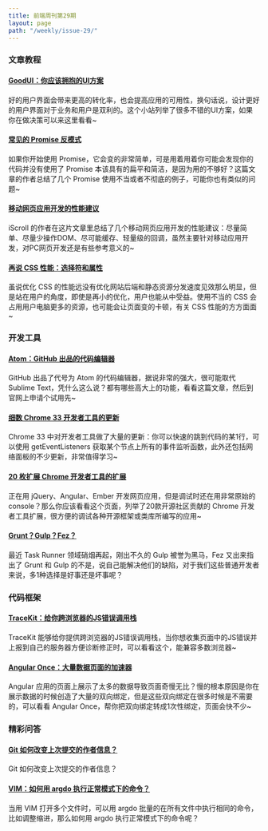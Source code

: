 ```yaml
---
title: 前端周刊第29期
layout: page
path: "/weekly/issue-29/"
---
```


### 文章教程

#### [GoodUI：你应该拥抱的UI方案](http://goodui.org/)

好的用户界面会带来更高的转化率，也会提高应用的可用性，换句话说，设计更好的用户界面对于业务和用户是双利的。这个小站列举了很多不错的UI方案，如果你在做决策可以来这里看看~

#### [常见的 Promise 反模式](http://taoofcode.net/promise-anti-patterns/)

如果你开始使用 Promise，它会变的非常简单，可是用着用着你可能会发现你的代码并没有使用了 Promise 本该具有的扁平和简洁，是因为用的不够好？这篇文章的作者总结了几个 Promise 使用不当或者不彻底的例子，可能你也有类似的问题~

#### [移动网页应用开发的性能建议](http://cubiq.org/performance-tricks-for-mobile-web-development)

iScroll 的作者在这片文章里总结了几个移动网页应用开发的性能建议：尽量简单、尽量少操作DOM、尽可能缓存、轻量级的回调，虽然主要针对移动应用开发，对PC网页开发还是有些参考意义的~

#### [再说 CSS 性能：选择符和属性](http://benfrain.com/css-performance-revisited-selectors-bloat-expensive-styles/)

虽说优化 CSS 的性能远没有优化网站后端和静态资源分发速度见效那么明显，但是站在用户的角度，即使是再小的优化，用户也能从中受益。使用不当的 CSS 会占用用户电脑更多的资源，也可能会让页面变的卡顿，有关 CSS 性能的方方面面~

### 开发工具

#### [Atom：GitHub 出品的代码编辑器](http://code.tutsplus.com/tutorials/check-out-atom-githubs-new-development-editor--net-37030?utm_source=feedburner&utm_medium=feed&utm_campaign=Feed%3A+nettuts+%28Tuts%2B+Web+Development%29)

GitHub 出品了代号为 Atom 的代码编辑器，据说非常的强大，很可能取代 Sublime Text，凭什么这么说？都有哪些高大上的功能，看看这篇文章，然后到官网上申请个试用先~

#### [细数 Chrome 33 开发者工具的更新](http://www.html5rocks.com/en/tutorials/developertools/chrome-33/)

Chrome 33 中对开发者工具做了大量的更新：你可以快速的跳到代码的某1行，可以使用 getEventListeners 获取某个节点上所有的事件监听函数，此外还包括网络面板的不少更新，非常值得学习~

#### [20 枚扩展 Chrome 开发者工具的扩展](https://developers.google.com/chrome-developer-tools/docs/extensions-gallery?utm_content=buffer04a01&utm_medium=social&utm_source=twitter.com&utm_campaign=buffer)

正在用 jQuery、Angular、Ember 开发网页应用，但是调试时还在用非常原始的 console？那么你应该看看这个页面，列举了20款开源社区贡献的 Chrome 开发者工具扩展，很方便的调试各种开源框架或类库所编写的应用~

#### [Grunt？Gulp？Fez？](http://flippinawesome.org/2014/02/24/using-grunt-consider-fez/)

最近 Task Runner 领域硝烟再起，刚出不久的 Gulp 被誉为黑马，Fez 又出来指出了 Grunt 和 Gulp 的不是，说自己能解决他们的缺陷，对于我们这些普通开发者来说，多1种选择是好事还是坏事呢？

### 代码框架

#### [TraceKit：给你跨浏览器的JS错误调用栈](https://github.com/occ/TraceKit)

TraceKit 能够给你提供跨浏览器的JS错误调用栈，当你想收集页面中的JS错误并上报到自己的服务器方便诊断修正时，可以看看这个，能兼容多数浏览器~

#### [Angular Once：大量数据页面的加速器](https://github.com/tadeuszwojcik/angular-once)

Angular 应用的页面上展示了太多的数据导致页面奇慢无比？慢的根本原因是你在展示数据的时候创造了大量的双向绑定，但是这些双向绑定在很多时候是不需要的，可以看看 Angular Once，帮你把双向绑定转成1次性绑定，页面会快不少~

### 精彩问答

#### [Git 如何改变上次提交的作者信息？](http://stackoverflow.com/questions/3042437/change-commit-author-at-one-specific-commit)

Git 如何改变上次提交的作者信息？

#### [VIM：如何用 argdo 执行正常模式下的命令？ ](http://stackoverflow.com/questions/1033587/in-vim-how-to-append-insert-text-with-argdo)

当用 VIM 打开多个文件时，可以用 argdo 批量的在所有文件中执行相同的命令，比如调整缩进，那么如何用 argdo 执行正常模式下的命令呢？
